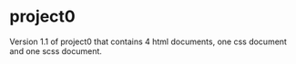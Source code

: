# project0
Version 1.1 of project0 that contains 4 html documents, one css document and one scss document.